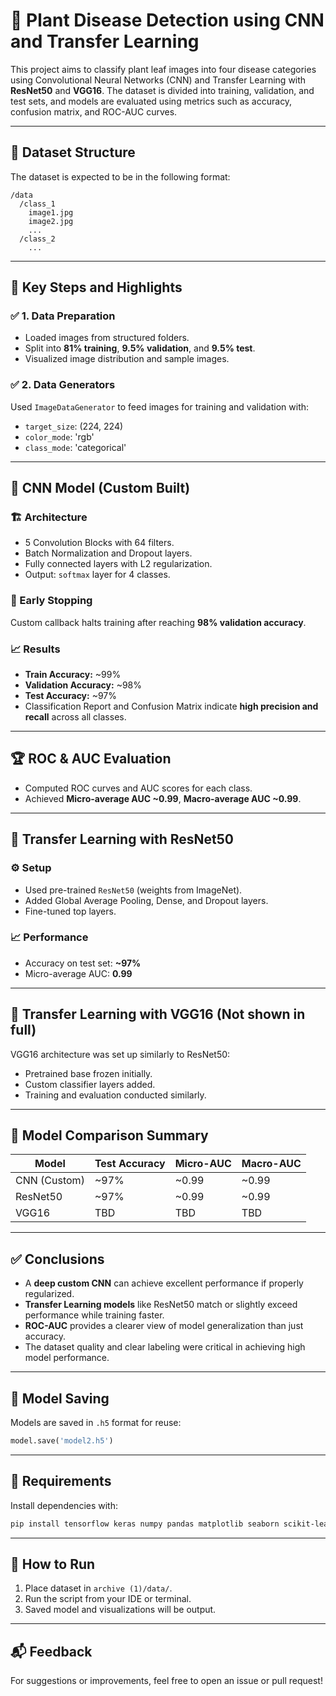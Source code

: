 # 🌿 Plant Disease Detection using CNN and Transfer Learning

This project aims to classify plant leaf images into four disease categories using Convolutional Neural Networks (CNN) and Transfer Learning with **ResNet50** and **VGG16**. The dataset is divided into training, validation, and test sets, and models are evaluated using metrics such as accuracy, confusion matrix, and ROC-AUC curves.

---

## 📂 Dataset Structure

The dataset is expected to be in the following format:
```
/data
  /class_1
    image1.jpg
    image2.jpg
    ...
  /class_2
    ...
```

---

## 📌 Key Steps and Highlights

### ✅ 1. **Data Preparation**
- Loaded images from structured folders.
- Split into **81% training**, **9.5% validation**, and **9.5% test**.
- Visualized image distribution and sample images.

### ✅ 2. **Data Generators**
Used `ImageDataGenerator` to feed images for training and validation with:
- `target_size`: (224, 224)
- `color_mode`: 'rgb'
- `class_mode`: 'categorical'

---

## 🧠 CNN Model (Custom Built)

### 🏗️ Architecture
- 5 Convolution Blocks with 64 filters.
- Batch Normalization and Dropout layers.
- Fully connected layers with L2 regularization.
- Output: `softmax` layer for 4 classes.

### 🛑 Early Stopping
Custom callback halts training after reaching **98% validation accuracy**.

### 📈 Results
- **Train Accuracy:** ~99%
- **Validation Accuracy:** ~98%
- **Test Accuracy:** ~97%
- Classification Report and Confusion Matrix indicate **high precision and recall** across all classes.

---

## 🏆 ROC & AUC Evaluation

- Computed ROC curves and AUC scores for each class.
- Achieved **Micro-average AUC ~0.99**, **Macro-average AUC ~0.99**.

---

## 🔁 Transfer Learning with ResNet50

### ⚙️ Setup
- Used pre-trained `ResNet50` (weights from ImageNet).
- Added Global Average Pooling, Dense, and Dropout layers.
- Fine-tuned top layers.

### 📈 Performance
- Accuracy on test set: **~97%**
- Micro-average AUC: **0.99**

---

## 🔁 Transfer Learning with VGG16 (Not shown in full)
VGG16 architecture was set up similarly to ResNet50:
- Pretrained base frozen initially.
- Custom classifier layers added.
- Training and evaluation conducted similarly.

---

## 🧪 Model Comparison Summary

| Model       | Test Accuracy | Micro-AUC | Macro-AUC |
|-------------|----------------|-----------|-----------|
| CNN (Custom)| ~97%          | ~0.99     | ~0.99     |
| ResNet50    | ~97%          | ~0.99     | ~0.99     |
| VGG16       | TBD           | TBD       | TBD       |

---

## ✅ Conclusions

- A **deep custom CNN** can achieve excellent performance if properly regularized.
- **Transfer Learning models** like ResNet50 match or slightly exceed performance while training faster.
- **ROC-AUC** provides a clearer view of model generalization than just accuracy.
- The dataset quality and clear labeling were critical in achieving high model performance.

---

## 💾 Model Saving
Models are saved in `.h5` format for reuse:
```python
model.save('model2.h5')
```

---

## 📌 Requirements

Install dependencies with:
```bash
pip install tensorflow keras numpy pandas matplotlib seaborn scikit-learn opencv-python pillow
```

---

## 🚀 How to Run

1. Place dataset in `archive (1)/data/`.
2. Run the script from your IDE or terminal.
3. Saved model and visualizations will be output.

---

## 📬 Feedback

For suggestions or improvements, feel free to open an issue or pull request!
